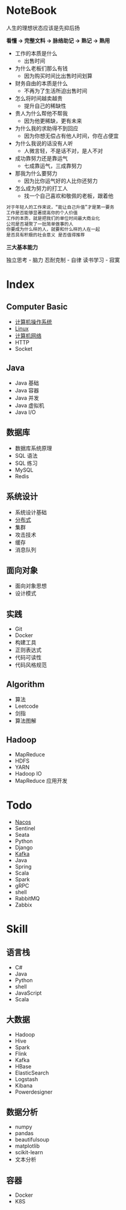 # NoteBook

人生的理想状态应该是先抑后扬

**看懂 -> 完整文料 -> 脉络助记 -> 熟记 -> 熟用**

- 工作的本质是什么
  - 出售时间
- 为什么老板们那么有钱
  - 因为购买时间比出售时间划算
- 财务自由的本质是什么
  - 不再为了生活所迫出售时间
- 怎么将时间越卖越贵
  - 提升自己的稀缺性
- 贵人为什么帮他不帮我
  - 因为他更稀缺，更有未来
- 为什么我的求助得不到回应
  - 因为你想无偿占有他人时间，你在占便宜
- 为什么我说的话没有人听
  - 人微言轻，不是话不对，是人不对
- 成功靠努力还是靠运气
  - 七成靠运气，三成靠努力
- 那我为什么要努力
  - 因为比你运气好的人比你还努力
- 怎么成为努力的打工人
  - 找一个自己喜欢和敬佩的老板，跟着他

```md
对于年轻人的工作来说，“能让自己升值”才是第一要务
工作是否能够显著提高你的个人价值
工作的本质，就是把我们的单位时间最大商业化
公司是否凝聚了一批简单做事的人
你要成为什么样的人，就要和什么样的人在一起
是否具有积极的社会意义 是否值得推荐
```

**三大基本能力**

独立思考 - 脑力
忍耐克制 - 自律
读书学习 - 寂寞

# Index

## Computer Basic

- [计算机操作系统](./computer/os/readme.md)
- [Linux](./computer/os/linux/centos/readme.md)
- [计算机网络](.)
- HTTP
- Socket

## Java

- Java 基础
- Java 容器
- Java 并发
- Java 虚拟机
- Java I/O

## 数据库

- 数据库系统原理
- SQL 语法
- SQL 练习
- MySQL
- Redis

## 系统设计

- 系统设计基础
- [分布式](./java/distributed/readme.md)
- 集群
- 攻击技术
- 缓存
- 消息队列

## 面向对象

- 面向对象思想
- 设计模式

## 实践

- Git
- Docker
- 构建工具
- 正则表达式
- 代码可读性
- 代码风格规范

## Algorithm

- 算法
- Leetcode
- 剑指
- 算法图解

## Hadoop

- MapReduce
- HDFS
- YARN
- Hadoop IO
- MapReduce 应用开发

# Todo

- [Nacos](https://nacos.io/zh-cn/docs/architecture.html)
- Sentinel
- Seata
- Python
- Django
- [Kafka]()
- Java
- Spring
- Scala
- Spark
- gRPC
- shell
- RabbitMQ
- Zabbix

# Skill

## 语言栈

- C#
- Java
- Python
- shell
- JavaScript
- Scala

## 大数据

- Hadoop
- Hive
- Spark
- Flink
- Kafka
- HBase
- ElasticSearch
- Logstash
- Kibana
- Powerdesigner

## 数据分析

- numpy
- pandas
- beautifulsoup
- matplotlib
- scikit-learn
- 文本分析

## 容器

- Docker
- K8S
